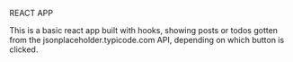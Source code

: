 REACT APP

This is a basic react app built with hooks, showing posts or todos gotten from the jsonplaceholder.typicode.com API, depending on which button is clicked.
